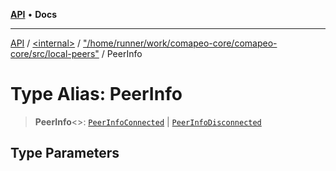 [**API**](../../../../README.md) • **Docs**

***

[API](../../../../README.md) / [\<internal\>](../../../README.md) / ["/home/runner/work/comapeo-core/comapeo-core/src/local-peers"](../README.md) / PeerInfo

# Type Alias: PeerInfo

> **PeerInfo**\<\>: [`PeerInfoConnected`](../../../type-aliases/PeerInfoConnected.md) \| [`PeerInfoDisconnected`](../../../type-aliases/PeerInfoDisconnected.md)

## Type Parameters

